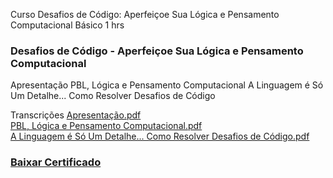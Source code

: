 Curso Desafios de Código: Aperfeiçoe Sua Lógica e Pensamento Computacional
Básico
1 hrs

### Desafios de Código - Aperfeiçoe Sua Lógica e Pensamento Computacional
Apresentação
PBL, Lógica e Pensamento Computacional
A Linguagem é Só Um Detalhe... Como Resolver Desafios de Código

Transcrições
[Apresentação.pdf](https://hermes.dio.me/files/assets/217ba464-cee1-4537-8871-2feb7a3ccc53.pdf)  
[PBL, Lógica e Pensamento Computacional.pdf](https://hermes.dio.me/files/assets/2731c89e-8f8a-424a-937d-bf922bd390d8.pdf)  
[A Linguagem é Só Um Detalhe... Como Resolver Desafios de Código.pdf](https://hermes.dio.me/files/assets/909f3617-fe7a-4427-8c13-c16f50a63925.pdf)


### [Baixar Certificado](https://hermes.dio.me/certificates/HK4OVZSG.pdf)


